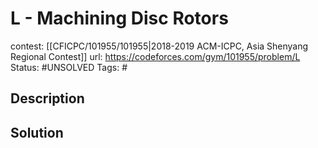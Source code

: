 # L - Machining Disc Rotors

contest: [[CFICPC/101955/101955|2018-2019 ACM-ICPC, Asia Shenyang Regional Contest]]
url: https://codeforces.com/gym/101955/problem/L
Status: #UNSOLVED
Tags: #

## Description

## Solution

